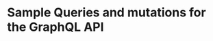 # Sample Queries and mutations for the GraphQL API

 <!-- {
   projects {
     id,
     name,
     status,
     client {
       id,
       name 
     }
   }
 }

 {
   project(id: "62fd879c1d9e233100875a85") {
     id,
     client {
       name
     }
   }
 }

 {
   clients {
     name,
     id
   }
 }

 mutation {
   addClient(name: "Paul Rudd", email: "antmandwale@email.com", phone: "54445-455-5555") {
     id,
     name,
     email,
     phone
   }
 }


 mutation {
   deleteClient(id:"62fd816c45ed4f9d74d35424") {
     name
   }
 }


 mutation {
   addProject(name: "Avengers Infinity War", description: "Best of the franchise", status: new, clientId: "62fd822145ed4f9d74d35426") {
     id,
     name,
     description,
     status,
     client {
       name
     }
   }
 }

 mutation {
   deleteProject(id:"62fd874b1d9e233100875a7f") {
     name
   }
 }


 mutation {
   updateClient(id :"62fd822145ed4f9d74d35426", name: "Paul Rudd", email: "antman@marvel.com", phone: "54445-455-5555") {
     id,
     name,
     email,
     phone
   }
 }


mutation {
  updateProject(id :"62fd88471d9e233100875a8a", name: "Avenger: Infinity War") {
    id,
    name,
    description,
    status
  }
} -->
